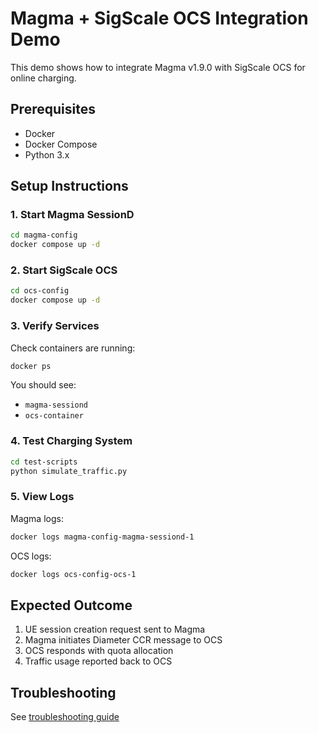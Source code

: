 # Magma + SigScale OCS Integration Demo

This demo shows how to integrate Magma v1.9.0 with SigScale OCS for online charging.

## Prerequisites
- Docker
- Docker Compose
- Python 3.x

## Setup Instructions

### 1. Start Magma SessionD
```bash
cd magma-config
docker compose up -d
```

### 2. Start SigScale OCS
```bash
cd ocs-config
docker compose up -d
```

### 3. Verify Services
Check containers are running:
```bash
docker ps
```

You should see:
- `magma-sessiond`
- `ocs-container`

### 4. Test Charging System
```bash
cd test-scripts
python simulate_traffic.py
```

### 5. View Logs
Magma logs:
```bash
docker logs magma-config-magma-sessiond-1
```

OCS logs:
```bash
docker logs ocs-config-ocs-1
```

## Expected Outcome
1. UE session creation request sent to Magma
2. Magma initiates Diameter CCR message to OCS
3. OCS responds with quota allocation
4. Traffic usage reported back to OCS

## Troubleshooting
See [troubleshooting guide](docs/TROUBLESHOOTING.md)
